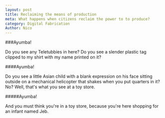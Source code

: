 ```yaml
---
layout: post
title: Reclaiming the means of production
meta: What happens when citizens reclaim the power to to produce?
category: Digital Fabrication
Author: Nico
---
```


###Ayumba!

Do you see any Teletubbies in here? Do you see a slender plastic tag clipped to my shirt with my name printed on it?

####Ayumba!

Do you see a little Asian child with a blank expression on his face sitting outside on a mechanical helicopter that shakes when you put quarters in it? No? Well, that's what you see at a toy store.

#####Ayumba!

And you must think you're in a toy store, because you're here shopping for an infant named Jeb.
